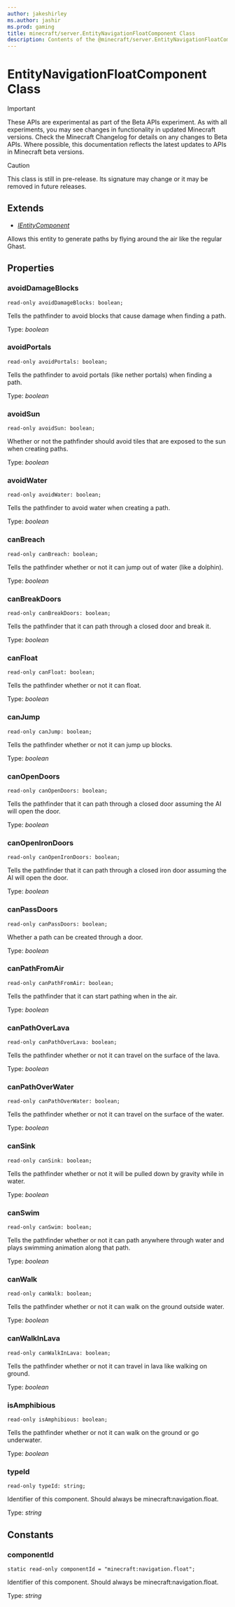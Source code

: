 ```yaml
---
author: jakeshirley
ms.author: jashir
ms.prod: gaming
title: minecraft/server.EntityNavigationFloatComponent Class
description: Contents of the @minecraft/server.EntityNavigationFloatComponent class.
---
```

# EntityNavigationFloatComponent Class
>[!IMPORTANT]
>These APIs are experimental as part of the Beta APIs experiment. As with all experiments, you may see changes in functionality in updated Minecraft versions. Check the Minecraft Changelog for details on any changes to Beta APIs. Where possible, this documentation reflects the latest updates to APIs in Minecraft beta versions.

> [!CAUTION]
> This class is still in pre-release.  Its signature may change or it may be removed in future releases.

## Extends
- [*IEntityComponent*](IEntityComponent.md)

Allows this entity to generate paths by flying around the air like the regular Ghast.

## Properties

### **avoidDamageBlocks**
`read-only avoidDamageBlocks: boolean;`

Tells the pathfinder to avoid blocks that cause damage when finding a path.

Type: *boolean*

### **avoidPortals**
`read-only avoidPortals: boolean;`

Tells the pathfinder to avoid portals (like nether portals) when finding a path.

Type: *boolean*

### **avoidSun**
`read-only avoidSun: boolean;`

Whether or not the pathfinder should avoid tiles that are exposed to the sun when creating paths.

Type: *boolean*

### **avoidWater**
`read-only avoidWater: boolean;`

Tells the pathfinder to avoid water when creating a path.

Type: *boolean*

### **canBreach**
`read-only canBreach: boolean;`

Tells the pathfinder whether or not it can jump out of water (like a dolphin).

Type: *boolean*

### **canBreakDoors**
`read-only canBreakDoors: boolean;`

Tells the pathfinder that it can path through a closed door and break it.

Type: *boolean*

### **canFloat**
`read-only canFloat: boolean;`

Tells the pathfinder whether or not it can float.

Type: *boolean*

### **canJump**
`read-only canJump: boolean;`

Tells the pathfinder whether or not it can jump up blocks.

Type: *boolean*

### **canOpenDoors**
`read-only canOpenDoors: boolean;`

Tells the pathfinder that it can path through a closed door assuming the AI will open the door.

Type: *boolean*

### **canOpenIronDoors**
`read-only canOpenIronDoors: boolean;`

Tells the pathfinder that it can path through a closed iron door assuming the AI will open the door.

Type: *boolean*

### **canPassDoors**
`read-only canPassDoors: boolean;`

Whether a path can be created through a door.

Type: *boolean*

### **canPathFromAir**
`read-only canPathFromAir: boolean;`

Tells the pathfinder that it can start pathing when in the air.

Type: *boolean*

### **canPathOverLava**
`read-only canPathOverLava: boolean;`

Tells the pathfinder whether or not it can travel on the surface of the lava.

Type: *boolean*

### **canPathOverWater**
`read-only canPathOverWater: boolean;`

Tells the pathfinder whether or not it can travel on the surface of the water.

Type: *boolean*

### **canSink**
`read-only canSink: boolean;`

Tells the pathfinder whether or not it will be pulled down by gravity while in water.

Type: *boolean*

### **canSwim**
`read-only canSwim: boolean;`

Tells the pathfinder whether or not it can path anywhere through water and plays swimming animation along that path.

Type: *boolean*

### **canWalk**
`read-only canWalk: boolean;`

Tells the pathfinder whether or not it can walk on the ground outside water.

Type: *boolean*

### **canWalkInLava**
`read-only canWalkInLava: boolean;`

Tells the pathfinder whether or not it can travel in lava like walking on ground.

Type: *boolean*

### **isAmphibious**
`read-only isAmphibious: boolean;`

Tells the pathfinder whether or not it can walk on the ground or go underwater.

Type: *boolean*

### **typeId**
`read-only typeId: string;`

Identifier of this component. Should always be minecraft:navigation.float.

Type: *string*

## Constants

### **componentId**
`static read-only componentId = "minecraft:navigation.float";`

Identifier of this component. Should always be minecraft:navigation.float.

Type: *string*

